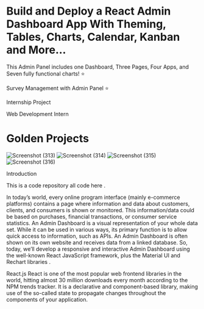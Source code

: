 
# Build and Deploy a React Admin Dashboard App With Theming, Tables, Charts, Calendar, Kanban and More...

This Admin Panel includes one Dashboard, Three Pages, Four Apps, and Seven fully functional charts! ⭐

Survey Management with Admin Panel ⭐

Internship Project

Web Development Intern 

# Golden Projects


![Screenshot (313)](https://user-images.githubusercontent.com/105142693/212274273-9a4273ff-3f91-4547-810b-8bf55d4ac617.png)
![Screenshot (314)](https://user-images.githubusercontent.com/105142693/212274282-050b40be-eea4-45a4-9561-50092b249931.png)
![Screenshot (315)](https://user-images.githubusercontent.com/105142693/212274285-7a59661a-a563-433b-b36d-0873252370fd.png)
![Screenshot (316)](https://user-images.githubusercontent.com/105142693/212274893-7d61f671-6f86-4278-b620-468fde04ab85.png)


Introduction

This is a code repository all code here . 


In today’s world, every online program interface (mainly e-commerce platforms) contains a page where information and data about customers, clients, and consumers is shown or monitored. This information/data could be based on purchases, financial transactions, or consumer service statistics. An Admin Dashboard is a visual representation of your whole data set. While it can be used in various ways, its primary function is to allow quick access to information, such as APIs. An Admin Dashboard is often shown on its own website and receives data from a linked database.
So, today, we’ll develop a responsive and interactive Admin Dashboard using the well-known React JavaScript framework, plus the Material UI and Rechart libraries .

React.js
React is one of the most popular web frontend libraries in the world, hitting almost 30 million downloads every month according to the NPM trends tracker. It is a declarative and component-based library, making use of the so-called state to propagate changes throughout the components of your application.
